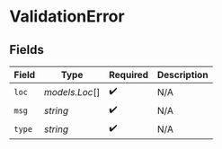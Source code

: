 # ValidationError


## Fields

| Field              | Type               | Required           | Description        |
| ------------------ | ------------------ | ------------------ | ------------------ |
| `loc`              | *models.Loc*[]     | :heavy_check_mark: | N/A                |
| `msg`              | *string*           | :heavy_check_mark: | N/A                |
| `type`             | *string*           | :heavy_check_mark: | N/A                |